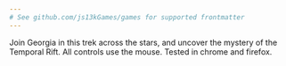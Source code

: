 ```yaml
---
# See github.com/js13kGames/games for supported frontmatter
---
```

Join Georgia in this trek across the stars, and uncover the mystery of the Temporal Rift. All controls use the mouse. Tested in chrome and firefox.